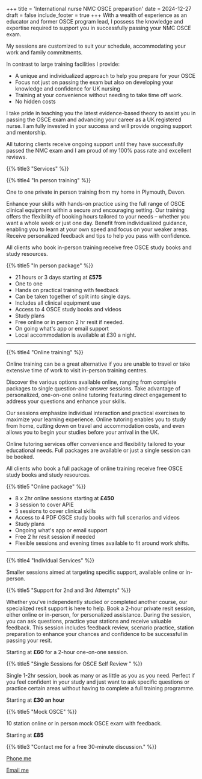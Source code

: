 +++
title = 'International nurse NMC OSCE preparation'
date = 2024-12-27
draft = false
include_footer = true
+++
With a wealth of experience as an educator and former OSCE program lead, I possess the knowledge and expertise required to support you in successfully passing your NMC OSCE exam.

My sessions are customized to suit your schedule, accommodating your work and family commitments.

In contrast to large training facilities I provide:

- A unique and individualized approach to help you prepare for your OSCE
- Focus not just on passing the exam but also on developing your knowledge and confidence for UK nursing
- Training at your convenience without needing to take time off work. 
- No hidden costs

I take pride in teaching you the latest evidence-based theory to assist you in passing the OSCE exam and advancing your career as a UK registered nurse. I am fully invested in your success and will provide ongoing support and mentorship.

All tutoring clients receive ongoing support until they have successfully passed the NMC exam and  I am proud of my 100% pass rate and excellent reviews.

{{% title3 "Services" %}}

{{% title4 "In person training" %}} 


One to one private in person training from my home in Plymouth, Devon.

Enhance your skills with hands-on practice using the full range of OSCE clinical equipment within a secure and encouraging setting. Our training offers the flexibility of booking hours tailored to your needs – whether you want a whole week or just one day. Benefit from individualized guidance, enabling you to learn at your own speed and focus on your weaker areas. Receive personalized feedback and tips to help you pass with confidence.

All clients who book in-person training receive free OSCE study books and study resources.

{{% title5 "In person package" %}} 

- 21 hours or 3 days starting at **£575**
- One to one
- Hands on practical training with feedback
- Can be taken together of split into single days.
- Includes all clinical equipment use 
- Access to 4 OSCE study books and videos
- Study plans 
- Free online or in person 2 hr resit if needed.
- On going what's app or email support
- Local accommodation is available at £30 a night.

---
{{% title4 "Online training" %}}  

Online training can be a great alternative if you are unable to travel or take extensive time of work to visit in-person training centres. 

Discover the various options available online, ranging from complete packages to single question-and-answer sessions. Take advantage of personalized, one-on-one online tutoring featuring direct engagement to address your questions and enhance your skills.

Our sessions emphasize individual interaction and practical exercises to maximize your learning experience. Online tutoring enables you to study from home, cutting down on travel and accommodation costs, and even allows you to begin your studies before your arrival in the UK.

Online tutoring services offer convenience and flexibility tailored to your educational needs. Full packages are available or just a single session can be booked.

All clients who book a full package of online training receive free OSCE study books and study resources.

{{% title5 "Online package" %}} 

- 8 x 2hr online sessions starting at **£450**
- 3 session to cover APIE
- 5 sessions to cover clinical skills
- Access to 4 PDF OSCE study books with full scenarios and videos
- Study plans 
- Ongoing what's app or email support 
- Free 2 hr resit session if needed
- Flexible sessions and evening times available to fit around work shifts.

---
{{% title4 "Individual Services" %}}  

Smaller sessions aimed at targeting specific support, available online or in-person.

{{% title5 "Support for 2nd and 3rd Attempts" %}}  

Whether you've independently studied or completed another course, our specialized resit support is here to help. Book a 2-hour private resit session, either online or in-person, for personalized assistance. During the session, you can ask questions, practice your stations and receive valuable feedback. This session includes feedback review, scenario practice,  station preparation to enhance your chances and confidence to be successful in passing your resit.

Starting at **£60** for a 2-hour one-on-one session.

{{% title5 "Single Sessions for OSCE Self Review " %}} 

Single 1-2hr session, book as many or as little as you as you need. Perfect if you feel confident in your study and just want to ask specific questions or practice certain areas without having to complete a full training programme.

Starting at **£30 an hour**

{{% title5 "Mock OSCE" %}} 

10 station online or in person mock OSCE exam with feedback.

Starting at **£85**


{{% title3 "Contact me for a free 30-minute discussion." %}}

<div>
    <p class="has-text-centered mt-20">
      <a class="button cta is-large rounded secondary-btn raised" href="tel:+447855344484">
        Phone me
      </a>
    </p>
    <p class="has-text-centered mt-20">
      <a class="button cta is-large rounded secondary-btn raised" href="mailto:hannahlames@outlook.com">
        Email me
      </a>
</div>